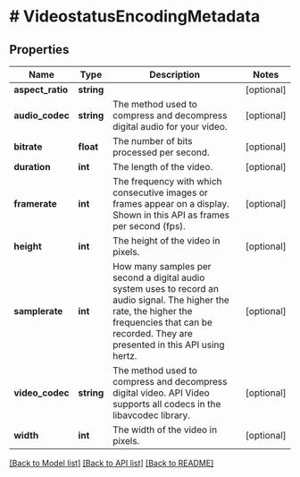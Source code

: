 # # VideostatusEncodingMetadata

## Properties

Name | Type | Description | Notes
------------ | ------------- | ------------- | -------------
**aspect_ratio** | **string** |  | [optional]
**audio_codec** | **string** | The method used to compress and decompress digital audio for your video. | [optional]
**bitrate** | **float** | The number of bits processed per second. | [optional]
**duration** | **int** | The length of the video. | [optional]
**framerate** | **int** | The frequency with which consecutive images or frames appear on a display. Shown in this API as frames per second (fps). | [optional]
**height** | **int** | The height of the video in pixels. | [optional]
**samplerate** | **int** | How many samples per second a digital audio system uses to record an audio signal. The higher the rate, the higher the frequencies that can be recorded. They are presented in this API using hertz. | [optional]
**video_codec** | **string** | The method used to compress and decompress digital video. API Video supports all codecs in the libavcodec library. | [optional]
**width** | **int** | The width of the video in pixels. | [optional]

[[Back to Model list]](../../README.md#models) [[Back to API list]](../../README.md#endpoints) [[Back to README]](../../README.md)
